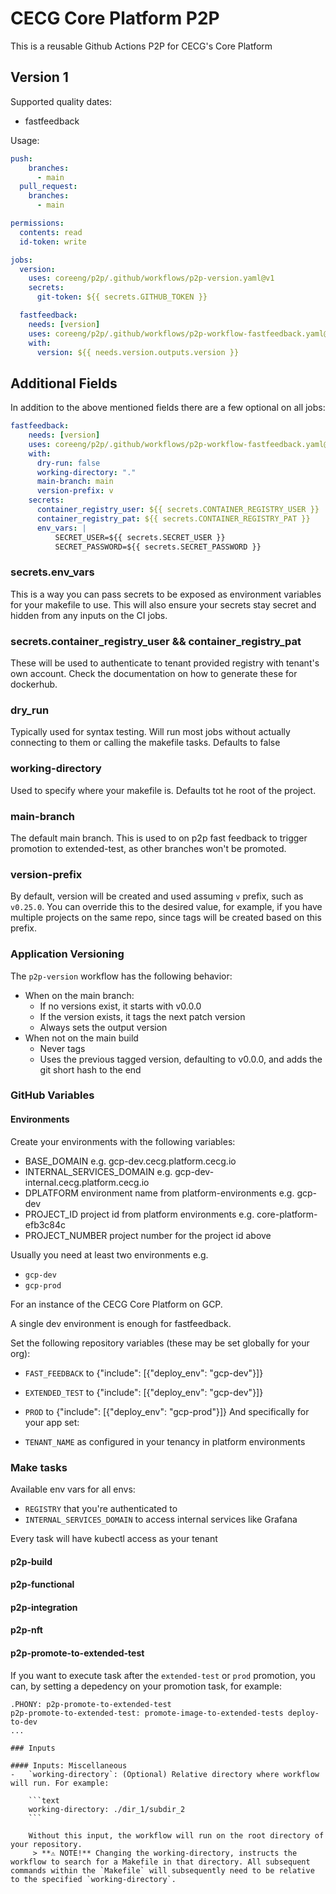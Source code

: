 # CECG Core Platform P2P 

This is a reusable Github Actions P2P for CECG's Core Platform

## Version 1

Supported quality dates:
* fastfeedback


Usage:

```yaml
push:
    branches:
      - main
  pull_request:
    branches:
      - main

permissions:
  contents: read
  id-token: write

jobs:
  version:
    uses: coreeng/p2p/.github/workflows/p2p-version.yaml@v1
    secrets:
      git-token: ${{ secrets.GITHUB_TOKEN }} 

  fastfeedback:
    needs: [version]
    uses: coreeng/p2p/.github/workflows/p2p-workflow-fastfeedback.yaml@v1
    with:
      version: ${{ needs.version.outputs.version }}
```
## Additional Fields

In addition to the above mentioned fields there are a few optional on all jobs:


```yaml
fastfeedback:
    needs: [version]
    uses: coreeng/p2p/.github/workflows/p2p-workflow-fastfeedback.yaml@v1
    with:
      dry-run: false
      working-directory: "."
      main-branch: main
      version-prefix: v
    secrets:
      container_registry_user: ${{ secrets.CONTAINER_REGISTRY_USER }}
      container_registry_pat: ${{ secrets.CONTAINER_REGISTRY_PAT }}
      env_vars: |
          SECRET_USER=${{ secrets.SECRET_USER }}
          SECRET_PASSWORD=${{ secrets.SECRET_PASSWORD }}        
```
### secrets.env_vars

This is a way you can pass secrets to be exposed as environment variables for your makefile to use. This will also ensure
your secrets stay secret and hidden from any inputs on the CI jobs.

### secrets.container_registry_user && container_registry_pat

These will be used to authenticate to tenant provided registry with tenant's own account. Check the documentation on how to generate these for dockerhub.

### dry_run

Typically used for syntax testing. Will run most jobs without actually connecting to them or calling the makefile tasks.
Defaults to false

### working-directory

Used to specify where your makefile is. Defaults tot he root of the project.

### main-branch

The default main branch. This is used to on p2p fast feedback to trigger promotion to extended-test, as other branches won't be promoted.

### version-prefix
By default, version will be created and used assuming `v` prefix, such as `v0.25.0`. You can override this to the desired value, for example, if you have multiple projects on the same repo, since tags will be created based on this prefix.
 
### Application Versioning

The `p2p-version` workflow has the following behavior:

* When on the main branch:
  * If no versions exist, it starts with v0.0.0
  * If the version exists, it tags the next patch version
  * Always sets the output version
* When not on the main build
  * Never tags
  * Uses the previous tagged version, defaulting to v0.0.0, and adds the git short hash to the end

### GitHub Variables

#### Environments

Create your environments with the following variables:
* BASE_DOMAIN e.g. gcp-dev.cecg.platform.cecg.io
* INTERNAL_SERVICES_DOMAIN e.g. gcp-dev-internal.cecg.platform.cecg.io
* DPLATFORM environment name from platform-environments e.g. gcp-dev
* PROJECT_ID project id from platform environments e.g. core-platform-efb3c84c
* PROJECT_NUMBER project number for the project id above

Usually you need at least two environments e.g.

* `gcp-dev`
* `gcp-prod`


For an instance of the CECG Core Platform on GCP.

A single dev environment is enough for fastfeedback.

Set the following repository variables (these may be set globally for your org):

* `FAST_FEEDBACK` to {"include": [{"deploy_env": "gcp-dev"}]}
* `EXTENDED_TEST` to {"include": [{"deploy_env": "gcp-dev"}]}
* `PROD` to {"include": [{"deploy_env": "gcp-prod"}]}
And specifically for your app set:

* `TENANT_NAME` as configured in your tenancy in platform environments

### Make tasks

Available env vars for all envs:

* `REGISTRY` that you're authenticated to
* `INTERNAL_SERVICES_DOMAIN` to access internal services like Grafana

Every task will have kubectl access as your tenant

#### p2p-build
#### p2p-functional
#### p2p-integration 
#### p2p-nft
#### p2p-promote-to-extended-test

If you want to execute task after the `extended-test` or `prod` promotion, you can, by setting a depedency on your promotion task, for example:
```
.PHONY: p2p-promote-to-extended-test
p2p-promote-to-extended-test: promote-image-to-extended-tests deploy-to-dev
...

### Inputs

#### Inputs: Miscellaneous
-   `working-directory`: (Optional) Relative directory where workflow will run. For example:

    ```text
    working-directory: ./dir_1/subdir_2
    ```

    Without this input, the workflow will run on the root directory of your repository. 
     > **⚠️ NOTE!** Changing the working-directory, instructs the workflow to search for a Makefile in that directory. All subsequent commands within the `Makefile` will subsequently need to be relative to the specified `working-directory`.
